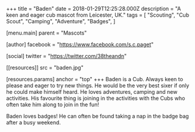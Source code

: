 +++
title = "Baden"
date = 2018-01-29T12:25:28.000Z
description = "A keen and eager cub mascot from Leicester, UK."
tags = [
  "Scouting",
  "Cub Scout",
  "Camping",
  "Adventure",
  "Badges",
]

[menu.main]
parent = "Mascots"

[author]
facebook = "https://www.facebook.com/s.c.paget"

[social]
twitter = "https://twitter.com/38theandn"

[[resources]]
src = "baden.jpg"

  [resources.params]
  anchor = "top"
+++
Baden is a Cub. Always keen to please and eager to try new things. He would be the very best sixer if only he could make himself heard. He loves adventures, camping and new activities. His favourite thing is joining in the activities with the Cubs who often take him along to join in the fun!

Baden loves badges! He can often be found taking a nap in the badge bag after a busy weekend.